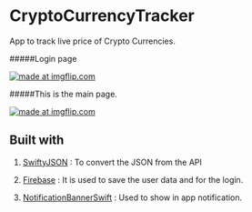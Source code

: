 # CryptoCurrencyTracker
App to track live price of Crypto Currencies. 

#####Login page

<a href="https://imgflip.com/i/20wb77"><img src="https://i.imgflip.com/20wb77.jpg" title="made at imgflip.com"/></a>

#####This is the main page.

<a href="https://imgflip.com/gif/20waol"><img src="https://i.imgflip.com/20waol.gif" title="made at imgflip.com"/></a>

 ## Built with

1. [SwiftyJSON](https://cocoapods.org/pods/SwiftyJSON) :
    To convert the JSON from the API

2. [Firebase](firebase.google.com) :
    It is used to save the user data and for the login.
    
3. [NotificationBannerSwift](https://cocoapods.org/pods/NotificationBannerSwift) :
    Used to show in app notification.
